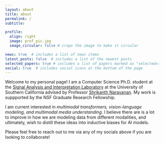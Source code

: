 ```yaml
---
layout: about
title: about
permalink: /
subtitle: 

profile:
  align: right
  image: prof_pic.jpg
  image_circular: false # crops the image to make it circular

news: true  # includes a list of news items
latest_posts: false  # includes a list of the newest posts
selected_papers: true # includes a list of papers marked as "selected={true}"
social: true  # includes social icons at the bottom of the page
---
```



Welcome to my personal page! I am a Computer Science Ph.D. student at the [Signal Analysis and Interpretation Laboratory](https://sail.usc.edu) at the University of Southern California advised by Professor [Shrikanth Narayanan](https://sail.usc.edu/people/shri.html). My work is suppported by the NSF Graduate Research Fellowship. 	

I am current interested in *multimodal transformers, vision-language modeling, and multimodal media understanding.* I believe there are is a lot to improve in how we are modeling data from different modalities, and ultimately, wish to distill these ideas into inductive biases for AI models. 

Please feel free to reach out to me via any of my socials above if you are looking to collaborate!
 
